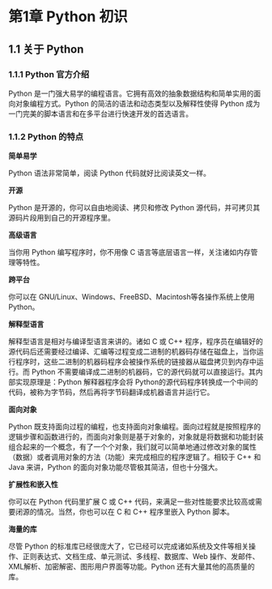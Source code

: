 # 第1章 Python 初识

## 1.1 关于 Python

### 1.1.1 Python 官方介绍
Python 是一门强大易学的编程语言。它拥有高效的抽象数据结构和简单实用的面向对象编程方式。Python 的简洁的语法和动态类型以及解释性使得 Python 成为一门完美的脚本语言和在多平台进行快速开发的首选语言。

### 1.1.2 Python 的特点
**简单易学**

Python 语法非常简单，阅读 Python 代码就好比阅读英文一样。

**开源**

Python 是开源的，你可以自由地阅读、拷贝和修改 Python 源代码，并可拷贝其源码片段用到自己的开源程序里。

**高级语言**

当你用 Python 编写程序时，你不用像 C 语言等底层语言一样，关注诸如内存管理等特性。

**跨平台**

你可以在 GNU/Linux、Windows、FreeBSD、Macintosh等各操作系统上使用 Python。 
  	  
**解释型语言**

解释型语言是相对与编译型语言来讲的。诸如 C 或 C++ 程序，程序员在编辑好的源代码后还需要经过编译、汇编等过程变成二进制的机器码存储在磁盘上，当你运行程序时，这些二进制的机器码程序会被操作系统的链接器从磁盘拷贝到内存中运行。而 Python 不需要编译成二进制的机器码，它的源代码就可以直接运行。其内部实现原理是：Python 解释器程序会将 Python的源代码程序转换成一个中间的代码，被称为字节码，然后再将字节码翻译成机器语言并运行它。 
  	  
**面向对象**
  	  
Python 既支持面向过程的编程，也支持面向对象编程。面向过程就是按照程序的逻辑步骤和函数进行的，而面向对象则是基于对象的，对象就是将数据和功能封装组合起来的一个概念，有了一个个对象，我们就可以简单地通过修改对象的属性（数据）或者调用对象的方法（功能）来完成相应的程序逻辑了。相较于 C++ 和 Java 来讲，Python 的面向对象功能尽管极其简洁，但也十分强大。 
  	  
**扩展性和嵌入性**
  	  
你可以在 Python 代码里扩展 C 或 C++ 代码，来满足一些对性能要求比较高或需要闭源的情况。当然，你也可以在 C 和 C++ 程序里嵌入 Python 脚本。 
  	  
**海量的库**

尽管 Python 的标准库已经很庞大了，它已经可以完成诸如系统及文件等相关操作、正则表达式、文档生成、单元测试、多线程、数据库、Web 操作、发邮件、XML解析、加密解密、图形用户界面等功能。Python 还有大量其他的高质量的库。 
  	  




